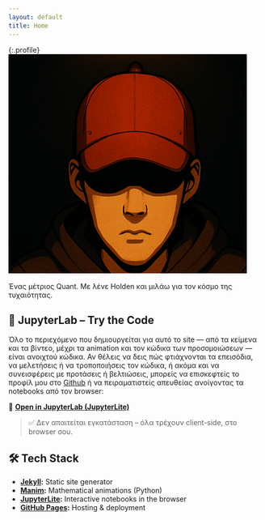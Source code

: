 ```yaml
---
layout: default
title: Home
---
```

{:.profile}
![banner](graphics/banner.png)

Ένας μέτριος Quant. Με λένε Holden και μιλάω για τον κόσμο της τυχαιότητας.

## 🧪 JupyterLab – Try the Code

Όλο το περιεχόμενο που δημιουργείται για αυτό το site — από τα κείμενα και τα βίντεο, μέχρι τα animation και τον κώδικα των προσομοιώσεων — είναι ανοιχτού κώδικα. Αν θέλεις να δεις πώς φτιάχνονται τα επεισόδια, να μελετήσεις ή να τροποποιήσεις τον κώδικα, ή ακόμα και να συνεισφέρεις με προτάσεις ή βελτιώσεις, μπορείς να επισκεφτείς το προφίλ μου στο [Github](https://github.com/NLHolden) ή να πειραματιστείς απευθείας ανοίγοντας τα notebooks από τον browser:

🔗 [**Open in JupyterLab (JupyterLite)**](https://nlholden.github.io/jupyterlite-deployment/lab/index.html)

> ✅ Δεν απαιτείται εγκατάσταση – όλα τρέχουν client-side, στο browser σου.

## 🛠 Tech Stack

- **[Jekyll](https://jekyllrb.com/):** Static site generator  
- **[Manim](https://www.manim.community/):** Mathematical animations (Python)  
- **[JupyterLite](https://jupyterlite.readthedocs.io/):** Interactive notebooks in the browser  
- **[GitHub Pages](https://pages.github.com/):** Hosting & deployment  